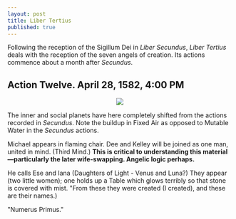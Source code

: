 ```yaml
---
layout: post
title: Liber Tertius
published: true
---
```


Following the reception of the Sigillum Dei in *Liber Secundus*, *Liber Tertius* deals with the reception of the seven angels of creation. Its actions commence about a month after *Secundus*.

## Action Twelve. April 28, 1582, 4:00 PM

<center><img src="http://s21.postimg.org/vgttrzqbb/astro_2gw_02_action_12_69704_65202.gif"></center>

The inner and social planets have here completely shifted from the actions recorded in *Secundus*. Note the buildup in Fixed Air as opposed to Mutable Water in the *Secundus* actions.

Michael appears in flaming chair. Dee and Kelley will be joined as one man, united in mind. (Third Mind.) **This is critical to understanding this material—particularly the later wife-swapping. Angelic logic perhaps.**

He calls Ese and Iana (Daughters of Light - Venus and Luna?) They appear (two little women); one holds up a Table which glows terribly so that stone is covered with mist. "From these they were created (I created), and these are their names.)

"Numerus Primus."
